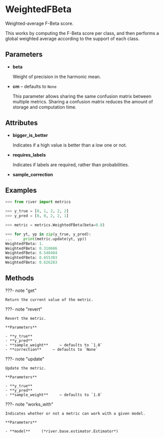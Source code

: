 # WeightedFBeta

Weighted-average F-Beta score.

This works by computing the F-Beta score per class, and then performs a global weighted average according to the support of each class.

## Parameters

- **beta**

    Weight of precision in the harmonic mean.

- **cm** – defaults to `None`

    This parameter allows sharing the same confusion matrix between multiple metrics. Sharing a confusion matrix reduces the amount of storage and computation time.


## Attributes

- **bigger_is_better**

    Indicates if a high value is better than a low one or not.

- **requires_labels**

    Indicates if labels are required, rather than probabilities.

- **sample_correction**


## Examples

```python
>>> from river import metrics

>>> y_true = [0, 1, 2, 2, 2]
>>> y_pred = [0, 0, 2, 2, 1]

>>> metric = metrics.WeightedFBeta(beta=0.8)

>>> for yt, yp in zip(y_true, y_pred):
...     print(metric.update(yt, yp))
WeightedFBeta: 1.
WeightedFBeta: 0.310606
WeightedFBeta: 0.540404
WeightedFBeta: 0.655303
WeightedFBeta: 0.626283
```

## Methods

???- note "get"

    Return the current value of the metric.

    
???- note "revert"

    Revert the metric.

    **Parameters**

    - **y_true**    
    - **y_pred**    
    - **sample_weight**     – defaults to `1.0`    
    - **correction**     – defaults to `None`    
    
???- note "update"

    Update the metric.

    **Parameters**

    - **y_true**    
    - **y_pred**    
    - **sample_weight**     – defaults to `1.0`    
    
???- note "works_with"

    Indicates whether or not a metric can work with a given model.

    **Parameters**

    - **model**     (*river.base.estimator.Estimator*)    
    
